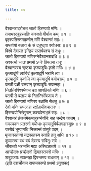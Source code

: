 ```yaml
---
title: ०५

---
```

वैश्वानरादरोचत जातो हिरण्ययो मणिः ।  
तमाभरद्बृहस्पतिः कश्यपो वीर्याय कम् ॥ १ ॥  
बृहस्पतिस्तमकृणोन् मणिं वैश्वानरं सहः ।  
सप्तर्षयो बलाय कं सं दधुष्ट्वा वयोधसः ॥॥ २ ॥  
विश्वे देवास्त इन्द्रियं सप्तर्षयश्च सं दधुः ।  
जातो हिरण्ययो मणिरग्नेर्वैश्वानरादधि ॥ ३ ॥  
अश्वत्थो जातः प्रथमो ऽग्नेः प्रियतमा तनूः ।  
वैश्वानरस्य सृष्ट्या कृत्यादूषिः कृतो मणिः ॥ ४ ॥  
कृत्यादूषिं त्वाविदं कृत्यादूषिं भरामि त्वा ।  
कृत्यादूषिं कृणोमि त्वा कृत्यादूषिं वयोधसम् ॥ ५ ॥  
पतत्री पक्षी बलवान् कृत्यादूषिः सपत्नहा ।  
नितत्निर्विश्वभेषज उग्र आपतिको मणिः ॥ ६ ॥  
पतत्री ते बलाय कं नितत्निर्भेषजाय ते ।  
जातो हिरण्ययो मणिरप रक्षांसि सेधतु ॥ ७ ॥  
देवो मणिः सपत्नहा रक्षोहामीवचातनः ।  
हिरण्ययोनिरंशुमान् कश्यपेनाभृतं सहः ॥ ८ ॥  
वैश्वानरं तेजनमेकमाहुरग्नेर्योनेः सह चन्द्रेण जातम् ।  
गयस्फानः प्रतरणो वयोधाः कृत्यादूषिर्बलगहास्युग्रः ॥ ९ ॥  
यस्येदं भूम्यामधि निक्रान्तं पांसुरे पदम् ।  
मृजानस्तन्वो यद्रपस्तस्य स्नाहि तनू अधि ॥ १० ॥  
दूष्यास्त्वा वधं वयं देवस्य सवितुः सवे ।  
जीवातवे भरामसि मह्या अरिष्टतातये ॥ ११ ॥  
आच्छेदनः प्रच्छेदनो द्विषतस्तपनो मणिः ।  
शत्रूञ्जयः सपत्नहा द्विषन्तमप बाधताम् ॥ १२ ॥  
(इति दशर्चोनाम सप्तमकाण्डे प्रथमो ऽनुवाकः)  
